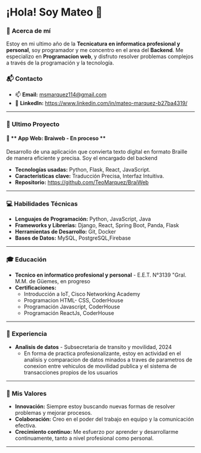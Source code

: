 # ¡Hola! Soy **Mateo** 👋

### 🌟 **Acerca de mí**
Estoy en mi ultimo año de la **Tecnicatura en informatica profesional y personal**, soy programador y me concentro en el area del **Backend**. Me especializo en **Programacion web**, y disfruto resolver problemas complejos a través de la programación y la tecnología.

### 📬 **Contacto**
- 📫 **Email:** msmarquez114@gmail.com
- 💼 **LinkedIn:** https://www.linkedin.com/in/mateo-marquez-b27ba4319/

---

### 🚀 **Ultimo Proyecto**

#### 📌 ** App Web: Braiweb - En proceso **
Desarrollo de una aplicación que convierta texto digital en formato Braille de manera eficiente y precisa. Soy el encargado del backend
- **Tecnologías usadas:** Python, Flask, React, JavaScript.
- **Características clave:** Traducción Precisa, Interfaz Intuitiva.
- **Repositorio:** https://github.com/TeoMarquez/BraiWeb
  
---

### 💻 **Habilidades Técnicas**

- **Lenguajes de Programación:** Python, JavaScript, Java
- **Frameworks y Librerías:** Django, React, Spring Boot, Panda, Flask
- **Herramientas de Desarrollo:** Git, Docker
- **Bases de Datos:** MySQL, PostgreSQL,Firebase

---

### 🎓 **Educación**

- **Tecnico en informatico profesional y personal** - E.E.T. N°3139 "Gral. M.M. de Güemes, en progreso
- **Certificaciones:**
    - Introducción a IoT, Cisco Networking Academy
    - Programacion HTML- CSS, CoderHouse
    - Programación Javascript, CoderHouse
    - Programación ReactJs, CoderHouse

---

### 💼 **Experiencia**

- **Analisis de datos** - Subsecretaria de transito y movilidad, 2024
  - En forma de practica profesionalizante, estoy en actividad en el analisis y comparacion de datos minados a traves de parametros de conexion entre vehiculos de movilidad publica y el sistema de transacciones propios de los usuarios

---

### 🌱 **Mis Valores**

- **Innovación:** Siempre estoy buscando nuevas formas de resolver problemas y mejorar procesos.
- **Colaboración:** Creo en el poder del trabajo en equipo y la comunicación efectiva.
- **Crecimiento continuo:** Me esfuerzo por aprender y desarrollarme continuamente, tanto a nivel profesional como personal.

---
